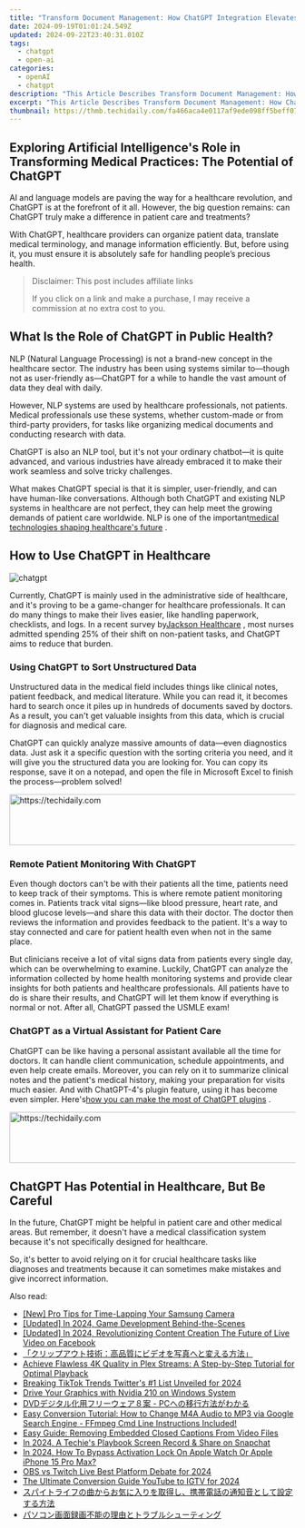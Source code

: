 ```yaml
---
title: "Transform Document Management: How ChatGPT Integration Elevates ONLYOFFICE DocSpace Productivity"
date: 2024-09-19T01:01:24.549Z
updated: 2024-09-22T23:40:31.010Z
tags:
  - chatgpt
  - open-ai
categories:
  - openAI
  - chatgpt
description: "This Article Describes Transform Document Management: How ChatGPT Integration Elevates ONLYOFFICE DocSpace Productivity"
excerpt: "This Article Describes Transform Document Management: How ChatGPT Integration Elevates ONLYOFFICE DocSpace Productivity"
thumbnail: https://thmb.techidaily.com/fa466aca4e0117af9ede098ff5beff07b4b780680a77e468de6afed425dad313.jpg
---
```


## Exploring Artificial Intelligence's Role in Transforming Medical Practices: The Potential of ChatGPT

 AI and language models are paving the way for a healthcare revolution, and ChatGPT is at the forefront of it all. However, the big question remains: can ChatGPT truly make a difference in patient care and treatments?

 With ChatGPT, healthcare providers can organize patient data, translate medical terminology, and manage information efficiently. But, before using it, you must ensure it is absolutely safe for handling people’s precious health.

>  Disclaimer: This post includes affiliate links
>
>  If you click on a link and make a purchase, I may receive a commission at no extra cost to you.
>

## What Is the Role of ChatGPT in Public Health?

 NLP (Natural Language Processing) is not a brand-new concept in the healthcare sector. The industry has been using systems similar to—though not as user-friendly as—ChatGPT for a while to handle the vast amount of data they deal with daily.

 However, NLP systems are used by healthcare professionals, not patients. Medical professionals use these systems, whether custom-made or from third-party providers, for tasks like organizing medical documents and conducting research with data.

 ChatGPT is also an NLP tool, but it's not your ordinary chatbot—it is quite advanced, and various industries have already embraced it to make their work seamless and solve tricky challenges.

 What makes ChatGPT special is that it is simpler, user-friendly, and can have human-like conversations. Although both ChatGPT and existing NLP systems in healthcare are not perfect, they can help meet the growing demands of patient care worldwide. NLP is one of the important[medical technologies shaping healthcare's future](https://www.makeuseof.com/medical-technologies-future-healthcare/) .

## How to Use ChatGPT in Healthcare

![chatgpt](https://static1.makeuseofimages.com/wordpress/wp-content/uploads/2023/08/jonathan-kemper-mmuzs5qzuus-unsplash.jpg)

 Currently, ChatGPT is mainly used in the administrative side of healthcare, and it's proving to be a game-changer for healthcare professionals. It can do many things to make their lives easier, like handling paperwork, checklists, and logs. In a recent survey by[Jackson Healthcare](https://www.healthleadersmedia.com/nursing/nurses-say-distractions-cut-bedside-time-25) , most nurses admitted spending 25% of their shift on non-patient tasks, and ChatGPT aims to reduce that burden.

### Using ChatGPT to Sort Unstructured Data

 Unstructured data in the medical field includes things like clinical notes, patient feedback, and medical literature. While you can read it, it becomes hard to search once it piles up in hundreds of documents saved by doctors. As a result, you can't get valuable insights from this data, which is crucial for diagnosis and medical care.

 ChatGPT can quickly analyze massive amounts of data—even diagnostics data. Just ask it a specific question with the sorting criteria you need, and it will give you the structured data you are looking for. You can copy its response, save it on a notepad, and open the file in Microsoft Excel to finish the process—problem solved!

<!-- affiliate ads begin -->
<a href="https://wigfever.sjv.io/c/5597632/2014854/22899" target="_top" id="2014854">
  <img src="//a.impactradius-go.com/display-ad/22899-2014854" border="0" alt="https://techidaily.com" width="728" height="90"/>
</a>
<img height="0" width="0" src="https://wigfever.sjv.io/i/5597632/2014854/22899" style="position:absolute;visibility:hidden;" border="0" />
<!-- affiliate ads end -->

### Remote Patient Monitoring With ChatGPT

 Even though doctors can't be with their patients all the time, patients need to keep track of their symptoms. This is where remote patient monitoring comes in. Patients track vital signs—like blood pressure, heart rate, and blood glucose levels—and share this data with their doctor. The doctor then reviews the information and provides feedback to the patient. It's a way to stay connected and care for patient health even when not in the same place.

 But clinicians receive a lot of vital signs data from patients every single day, which can be overwhelming to examine. Luckily, ChatGPT can analyze the information collected by home health monitoring systems and provide clear insights for both patients and healthcare professionals. All patients have to do is share their results, and ChatGPT will let them know if everything is normal or not. After all, ChatGPT passed the USMLE exam!

### ChatGPT as a Virtual Assistant for Patient Care

 ChatGPT can be like having a personal assistant available all the time for doctors. It can handle client communication, schedule appointments, and even help create emails. Moreover, you can rely on it to summarize clinical notes and the patient's medical history, making your preparation for visits much easier. And with ChatGPT-4's plugin feature, using it has become even simpler. Here's[how you can make the most of ChatGPT plugins](https://www.makeuseof.com/how-install-and-use-chatgpt-plugins/) .

<!-- affiliate ads begin -->
<a href="https://dhgate.sjv.io/c/5597632/1186802/12108" target="_top" id="1186802">
  <img src="//a.impactradius-go.com/display-ad/12108-1186802" border="0" alt="https://techidaily.com" width="728" height="90"/>
</a>
<img height="0" width="0" src="https://dhgate.sjv.io/i/5597632/1186802/12108" style="position:absolute;visibility:hidden;" border="0" />
<!-- affiliate ads end -->

## ChatGPT Has Potential in Healthcare, But Be Careful

 In the future, ChatGPT might be helpful in patient care and other medical areas. But remember, it doesn't have a medical classification system because it's not specifically designed for healthcare.

 So, it's better to avoid relying on it for crucial healthcare tasks like diagnoses and treatments because it can sometimes make mistakes and give incorrect information.

<ins class="adsbygoogle"
     style="display:block"
     data-ad-format="autorelaxed"
     data-ad-client="ca-pub-7571918770474297"
     data-ad-slot="1223367746"></ins>

<ins class="adsbygoogle"
     style="display:block"
     data-ad-client="ca-pub-7571918770474297"
     data-ad-slot="8358498916"
     data-ad-format="auto"
     data-full-width-responsive="true"></ins>

<span class="atpl-alsoreadstyle">Also read:</span>
<div><ul>
<li><a href="https://extra-support.techidaily.com/new-pro-tips-for-time-lapping-your-samsung-camera/"><u>[New] Pro Tips for Time-Lapping Your Samsung Camera</u></a></li>
<li><a href="https://eaxpv-info.techidaily.com/updated-in-2024-game-development-behind-the-scenes/"><u>[Updated] In 2024, Game Development Behind-the-Scenes</u></a></li>
<li><a href="https://facebook-clips.techidaily.com/updated-in-2024-revolutionizing-content-creation-the-future-of-live-video-on-facebook/"><u>[Updated] In 2024, Revolutionizing Content Creation The Future of Live Video on Facebook</u></a></li>
<li><a href="https://tech-hub.techidaily.com/44cm44kv44oq44od44ox44ki44km44oi5oqa6kgt77ya6auy5zob6loq44gr44ot44oh44kq44ks5yaz55yf44g444go5asj44gi44kl5pa55rov44cn/"><u>「クリップアウト技術：高品質にビデオを写真へと変える方法」</u></a></li>
<li><a href="https://tech-hub.techidaily.com/achieve-flawless-4k-quality-in-plex-streams-a-step-by-step-tutorial-for-optimal-playback/"><u>Achieve Flawless 4K Quality in Plex Streams: A Step-by-Step Tutorial for Optimal Playback</u></a></li>
<li><a href="https://twitter-videos.techidaily.com/breaking-tiktok-trends-twitters-1-list-unveiled-for-2024/"><u>Breaking TikTok Trends Twitter's #1 List Unveiled for 2024</u></a></li>
<li><a href="https://graphic-issues.techidaily.com/drive-your-graphics-with-nvidia-210-on-windows-system/"><u>Drive Your Graphics with Nvidia 210 on Windows System</u></a></li>
<li><a href="https://tech-hub.techidaily.com/dvd-pc/"><u>DVDデジタル化用フリーウェア８案 - PCへの移行方法がわかる</u></a></li>
<li><a href="https://tech-hub.techidaily.com/easy-conversion-tutorial-how-to-change-m4a-audio-to-mp3-via-google-search-engine-ffmpeg-cmd-line-instructions-included/"><u>Easy Conversion Tutorial: How to Change M4A Audio to MP3 via Google Search Engine - FFmpeg Cmd Line Instructions Included!</u></a></li>
<li><a href="https://tech-hub.techidaily.com/easy-guide-removing-embedded-closed-captions-from-video-files/"><u>Easy Guide: Removing Embedded Closed Captions From Video Files</u></a></li>
<li><a href="https://snapchat-videos.techidaily.com/in-2024-a-techies-playbook-screen-record-and-share-on-snapchat/"><u>In 2024, A Techie's Playbook Screen Record & Share on Snapchat</u></a></li>
<li><a href="https://activate-lock.techidaily.com/in-2024-how-to-bypass-activation-lock-on-apple-watch-or-apple-iphone-15-pro-max-by-drfone-ios/"><u>In 2024, How To Bypass Activation Lock On Apple Watch Or Apple iPhone 15 Pro Max?</u></a></li>
<li><a href="https://remote-screen-capture.techidaily.com/obs-vs-twitch-live-best-platform-debate-for-2024/"><u>OBS vs Twitch Live Best Platform Debate for 2024</u></a></li>
<li><a href="https://eaxpv-info.techidaily.com/the-ultimate-conversion-guide-youtube-to-igtv-for-2024/"><u>The Ultimate Conversion Guide YouTube to IGTV for 2024</u></a></li>
<li><a href="https://tech-hub.techidaily.com/44k544or44kk44oi44op44kk44ov44gu5puy44gl44kj44gk5rcx44gr5ywl44kk44ks5yplusw5b6x44gx44cb5pc65biv6zu76kmx44gu6yca55plusl6zplusz44go44gx44gm6kit5a6a44gz44kl5pa27/"><u>スパイトライフの曲からお気に入りを取得し、携帯電話の通知音として設定する方法</u></a></li>
<li><a href="https://tech-hub.techidaily.com/44or44k944kz44oz55s76z2i6yyy55s75lin6io944gu55cg55sx44go44oi44op44ow44or44k344ol44o844og44kj44oz44kw/"><u>パソコン画面録画不能の理由とトラブルシューティング</u></a></li>
</ul></div>

